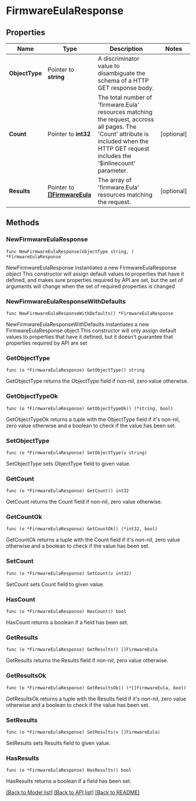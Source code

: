 # FirmwareEulaResponse

## Properties

Name | Type | Description | Notes
------------ | ------------- | ------------- | -------------
**ObjectType** | Pointer to **string** | A discriminator value to disambiguate the schema of a HTTP GET response body. | 
**Count** | Pointer to **int32** | The total number of &#39;firmware.Eula&#39; resources matching the request, accross all pages. The &#39;Count&#39; attribute is included when the HTTP GET request includes the &#39;$inlinecount&#39; parameter. | [optional] 
**Results** | Pointer to [**[]FirmwareEula**](firmware.Eula.md) | The array of &#39;firmware.Eula&#39; resources matching the request. | [optional] 

## Methods

### NewFirmwareEulaResponse

`func NewFirmwareEulaResponse(objectType string, ) *FirmwareEulaResponse`

NewFirmwareEulaResponse instantiates a new FirmwareEulaResponse object
This constructor will assign default values to properties that have it defined,
and makes sure properties required by API are set, but the set of arguments
will change when the set of required properties is changed

### NewFirmwareEulaResponseWithDefaults

`func NewFirmwareEulaResponseWithDefaults() *FirmwareEulaResponse`

NewFirmwareEulaResponseWithDefaults instantiates a new FirmwareEulaResponse object
This constructor will only assign default values to properties that have it defined,
but it doesn't guarantee that properties required by API are set

### GetObjectType

`func (o *FirmwareEulaResponse) GetObjectType() string`

GetObjectType returns the ObjectType field if non-nil, zero value otherwise.

### GetObjectTypeOk

`func (o *FirmwareEulaResponse) GetObjectTypeOk() (*string, bool)`

GetObjectTypeOk returns a tuple with the ObjectType field if it's non-nil, zero value otherwise
and a boolean to check if the value has been set.

### SetObjectType

`func (o *FirmwareEulaResponse) SetObjectType(v string)`

SetObjectType sets ObjectType field to given value.


### GetCount

`func (o *FirmwareEulaResponse) GetCount() int32`

GetCount returns the Count field if non-nil, zero value otherwise.

### GetCountOk

`func (o *FirmwareEulaResponse) GetCountOk() (*int32, bool)`

GetCountOk returns a tuple with the Count field if it's non-nil, zero value otherwise
and a boolean to check if the value has been set.

### SetCount

`func (o *FirmwareEulaResponse) SetCount(v int32)`

SetCount sets Count field to given value.

### HasCount

`func (o *FirmwareEulaResponse) HasCount() bool`

HasCount returns a boolean if a field has been set.

### GetResults

`func (o *FirmwareEulaResponse) GetResults() []FirmwareEula`

GetResults returns the Results field if non-nil, zero value otherwise.

### GetResultsOk

`func (o *FirmwareEulaResponse) GetResultsOk() (*[]FirmwareEula, bool)`

GetResultsOk returns a tuple with the Results field if it's non-nil, zero value otherwise
and a boolean to check if the value has been set.

### SetResults

`func (o *FirmwareEulaResponse) SetResults(v []FirmwareEula)`

SetResults sets Results field to given value.

### HasResults

`func (o *FirmwareEulaResponse) HasResults() bool`

HasResults returns a boolean if a field has been set.


[[Back to Model list]](../README.md#documentation-for-models) [[Back to API list]](../README.md#documentation-for-api-endpoints) [[Back to README]](../README.md)


